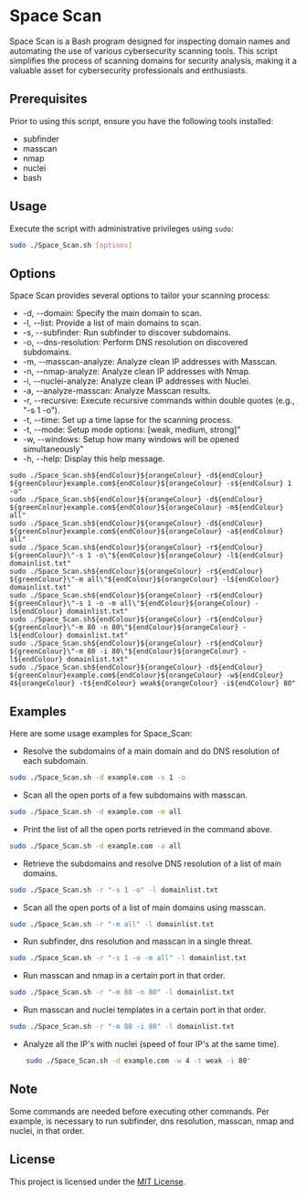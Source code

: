 # Space Scan

Space Scan is a Bash program designed for inspecting domain names and automating the use of various 
cybersecurity scanning tools. This script simplifies the process of scanning domains for security 
analysis, making it a valuable asset for cybersecurity professionals and enthusiasts.


## Prerequisites
Prior to using this script, ensure you have the following tools installed:
- subfinder
- masscan
- nmap
- nuclei
- bash

## Usage 
Execute the script with administrative privileges using `sudo`:

```bash
sudo ./Space_Scan.sh [options]
```

## Options
Space Scan provides several options to tailor your scanning process:

-    -d, --domain: Specify the main domain to scan.
-    -l, --list: Provide a list of main domains to scan.
-    -s, --subfinder: Run subfinder to discover subdomains.
-    -o, --dns-resolution: Perform DNS resolution on discovered subdomains.
-    -m, --masscan-analyze: Analyze clean IP addresses with Masscan.
-    -n, --nmap-analyze: Analyze clean IP addresses with Nmap.
-    -i, --nuclei-analyze: Analyze clean IP addresses with Nuclei.
-    -a, --analyze-masscan: Analyze Masscan results.
-    -r, --recursive: Execute recursive commands within double quotes (e.g., "-s 1 -o").
-    -t, --time: Set up a time lapse for the scanning process.
-    -t, --mode: Setup mode options: [weak, medium, strong]"
-    -w, --windows: Setup how many windows will be opened simultaneously"
-    -h, --help: Display this help message.

	sudo ./Space_Scan.sh${endColour}${orangeColour} -d${endColour} ${greenColour}example.com${endColour}${orangeColour} -s${endColour} 1 -o"
	sudo ./Space_Scan.sh${endColour}${orangeColour} -d${endColour} ${greenColour}example.com${endColour}${orangeColour} -m${endColour} all"
	sudo ./Space_Scan.sh${endColour}${orangeColour} -d${endColour} ${greenColour}example.com${endColour}${orangeColour} -a${endColour} all"
	sudo ./Space_Scan.sh${endColour}${orangeColour} -r${endColour} ${greenColour}\"-s 1 -o\"${endColour}${orangeColour} -l${endColour} domainlist.txt"
	sudo ./Space_Scan.sh${endColour}${orangeColour} -r${endColour} ${greenColour}\"-m all\"${endColour}${orangeColour} -l${endColour} domainlist.txt"
	sudo ./Space_Scan.sh${endColour}${orangeColour} -r${endColour} ${greenColour}\"-s 1 -o -m all\"${endColour}${orangeColour} -l${endColour} domainlist.txt"
	sudo ./Space_Scan.sh${endColour}${orangeColour} -r${endColour} ${greenColour}\"-m 80 -n 80\"${endColour}${orangeColour} -l${endColour} domainlist.txt"
	sudo ./Space_Scan.sh${endColour}${orangeColour} -r${endColour} ${greenColour}\"-m 80 -i 80\"${endColour}${orangeColour} -l${endColour} domainlist.txt"
	sudo ./Space_Scan.sh${endColour}${orangeColour} -d${endColour} ${greenColour}example.com${endColour}${orangeColour} -w${endColour} 4${orangeColour} -t${endColour} weak${orangeColour} -i${endColour} 80"


## Examples
Here are some usage examples for Space_Scan:

- Resolve the subdomains of a main domain and do DNS resolution of each subdomain.
```bash
sudo ./Space_Scan.sh -d example.com -s 1 -o
```

- Scan all the open ports of a few subdomains with masscan.
```bash
sudo ./Space_Scan.sh -d example.com -m all
```

- Print the list of all the open ports retrieved in the command above.
```bash
sudo ./Space_Scan.sh -d example.com -a all
```

- Retrieve the subdomains and resolve DNS resolution of a list of main domains.
```bash
sudo ./Space_Scan.sh -r "-s 1 -o" -l domainlist.txt
```

- Scan all the open ports of a list of main domains using masscan.
```bash
sudo ./Space_Scan.sh -r "-m all" -l domainlist.txt
```

- Run subfinder, dns resolution and masscan in a single threat.
```bash
sudo ./Space_Scan.sh -r "-s 1 -o -m all" -l domainlist.txt
```

- Run masscan and nmap in a certain port in that order.
```bash
sudo ./Space_Scan.sh -r "-m 80 -n 80" -l domainlist.txt
```

- Run masscan and nuclei templates in a certain port in that order.
```bash
sudo ./Space_Scan.sh -r "-m 80 -i 80" -l domainlist.txt
```
- Analyze all the IP's with nuclei (speed of four IP's at the same time).
```bash
	sudo ./Space_Scan.sh -d example.com -w 4 -t weak -i 80"
```

## Note

Some commands are needed before executing other commands. Per example, is necessary to run subfinder, dns resolution, 
masscan, nmap and nuclei, in that order.

## License

This project is licensed under the [MIT License](LICENSE).

